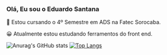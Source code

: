 ### Olá, Eu sou o Eduardo Santana


📖 Estou cursando o 4º Semestre em ADS na Fatec Sorocaba.

😀 Atualmente estou estudando ferramentos do front end.

![Anurag's GitHub stats](https://github-readme-stats.vercel.app/api?username=edusantanaw&show_icons=true&theme=radical)
[![Top Langs](https://github-readme-stats.vercel.app/api/top-langs/?username=edusantanaw&langs_count=8)](https://github.com/anuraghazra/github-readme-stats)
